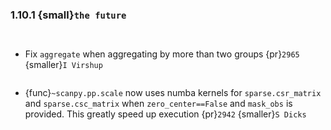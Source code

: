 ### 1.10.1 {small}`the future`

```{rubric} Docs
```

```{rubric} Bug fixes
```

* Fix `aggregate` when aggregating by more than two groups {pr}`2965` {smaller}`I Virshup`


```{rubric} Performance
```
* {func}`~scanpy.pp.scale` now uses numba kernels for `sparse.csr_matrix` and `sparse.csc_matrix` when `zero_center==False` and `mask_obs` is provided. This greatly speed up execution {pr}`2942` {smaller}`S Dicks`

